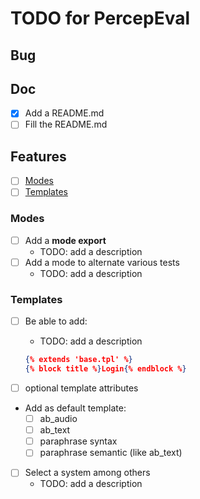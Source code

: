 # TODO for PercepEval #

## Bug ##

## Doc ##

* [x] Add a README.md
* [ ] Fill the README.md

## Features ##

* [ ] [Modes](#Modes)
* [ ] [Templates](#templates)

### Modes ###

* [ ] Add a **mode export**
  * TODO: add a description
* [ ] Add a mode to alternate various tests
  * TODO: add a description

### Templates ###

* [ ] Be able to add:
  * TODO: add a description

  ```json
  {% extends 'base.tpl' %}
  {% block title %}Login{% endblock %}
  ```

* [ ] optional template attributes
* Add as default template:
  * [ ] ab_audio
  * [ ] ab_text
  * [ ] paraphrase syntax
  * [ ] paraphrase semantic (like ab_text)
* [ ] Select a system among others
  * TODO: add a description
